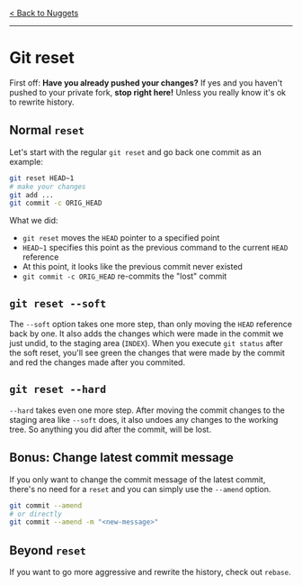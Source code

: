 [< Back to Nuggets](readme.md)

---

# Git reset

First off: **Have you already pushed your changes?**
If yes and you haven't pushed to your private fork, **stop right here!** Unless you really know it's ok to rewrite history.

## Normal `reset` 

Let's start with the regular `git reset` and go back one commit as an example:

```sh
git reset HEAD~1
# make your changes
git add ...
git commit -c ORIG_HEAD
```

What we did:
* `git reset` moves the `HEAD` pointer to a specified point
* `HEAD~1` specifies this point as the previous command to the current `HEAD` reference
* At this point, it looks like the previous commit never existed
* `git commit -c ORIG_HEAD` re-commits the "lost" commit


## `git reset --soft`
The `--soft` option takes one more step, than only moving the `HEAD` reference back by one. It also adds the changes which were made in the commit we just undid, to the staging area (`INDEX`). When you execute `git status` after the soft reset, you'll see green the changes that were made by the commit and red the changes made after you commited.


## `git reset --hard`
`--hard` takes even one more step. After moving the commit changes to the staging area like `--soft` does, it also undoes any changes to the working tree. So anything you did after the commit, will be lost.


## Bonus: Change latest commit message
If you only want to change the commit message of the latest commit, there's no need for a `reset` and you can simply use the `--amend` option.

```sh
git commit --amend
# or directly
git commit --amend -m "<new-message>"
```

## Beyond `reset`
If you want to go more aggressive and rewrite the history, check out `rebase`.